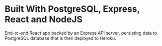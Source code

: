 # Built With PostgreSQL, Express, React and NodeJS

End-to-end React app backed by an Express API server, persisting data to
PostgreSQL database that is then deployed to Heroku.
